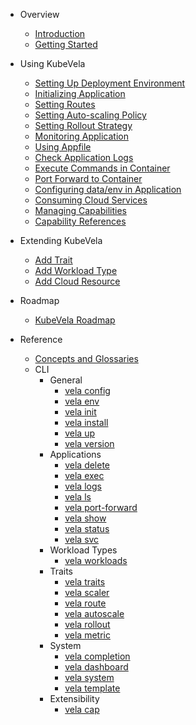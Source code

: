 - Overview
  - [Introduction](/en/introduction.md)
  - [Getting Started](/en/quick-start.md)

- Using KubeVela
  - [Setting Up Deployment Environment](/en/developers/config-enviroments.md)
  - [Initializing Application](/en/developers/app-init.md)
  - [Setting Routes](/en/developers/set-route.md)
  - [Setting Auto-scaling Policy](/en/developers/set-autoscale.md)
  - [Setting Rollout Strategy](/en/developers/set-rollout.md)
  - [Monitoring Application](/en/developers/set-metrics.md)
  - [Using Appfile](/en/developers/devex/appfile.md)
  - [Check Application Logs](/en/developers/check-logs.md)
  - [Execute Commands in Container](/en/developers/exec-cmd.md)
  - [Port Forward to Container](/en/developers/port-forward.md)
  - [Configuring data/env in Application](/en/developers/config-app.md)
  - [Consuming Cloud Services](/en/developers/cloud-service.md)
  - [Managing Capabilities](/en/developers/cap-center.md)
  - [Capability References](/en/developers/references/README.md)

- Extending KubeVela
  - [Add Trait](/en/platform-engineers/trait.md)
  - [Add Workload Type](/en/platform-engineers/workload-type.md)
  - [Add Cloud Resource](/en/platform-engineers/cloud-resource.md)

- Roadmap
  - [KubeVela Roadmap](/en/roadmap.md)

- Reference
  - [Concepts and Glossaries](/en/concepts.md)
  - CLI
    - General
      - [vela config](/en/cli/vela_config.md)
      - [vela env](/en/cli/vela_env.md)
      - [vela init](/en/cli/vela_init.md)
      - [vela install](/en/cli/vela_install.md)
      - [vela up](/en/cli/vela_up.md)
      - [vela version](/en/cli/vela_version.md)
    - Applications
      - [vela delete](/en/cli/vela_delete.md)
      - [vela exec](/en/cli/vela_exec.md)
      - [vela logs](/en/cli/vela_logs.md)
      - [vela ls](/en/cli/vela_ls.md)
      - [vela port-forward](/en/cli/vela_port-forward.md)
      - [vela show](/en/cli/vela_show.md)
      - [vela status](/en/cli/vela_status.md)
      - [vela svc](/en/cli/vela_svc.md)
    - Workload Types
      - [vela workloads](/en/cli/vela_workloads.md)
    - Traits
      - [vela traits](/en/cli/vela_traits.md)
      - [vela scaler](/en/cli/vela_scaler.md)
      - [vela route](/en/cli/vela_route.md)
      - [vela autoscale](/en/cli/vela_autoscale.md)
      - [vela rollout](/en/cli/vela_rollout.md)
      - [vela metric](/en/cli/vela_metric.md)
    - System
      - [vela completion](/en/cli/vela_completion.md)
      - [vela dashboard](/en/cli/vela_dashboard.md)
      - [vela system](/en/cli/vela_system.md)
      - [vela template](/en/cli/vela_template.md)
    - Extensibility
      - [vela cap](/en/cli/vela_cap.md)
